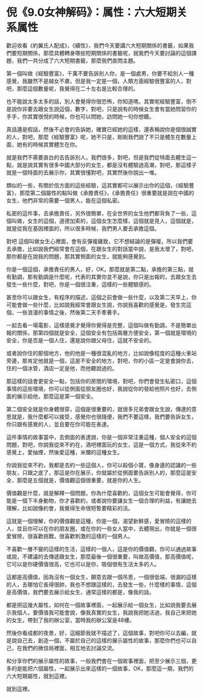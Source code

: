 # 倪《9.0女神解码》：属性：六大短期关系属性

歡迎收看《約翼氏人配成》，《續性》，我們今天要講六大短期關係的書籤，如果我們要短期關係，那麼具體轉身哪些短期關係的書籤呢，就我們今天要討論的這個課題，我們一共分成了六大短期書籤，那麼我們直問主題。

第一個叫做《經驗豐富》，千萬不要告訴別人你，是一個處男，你要不給別人一種感覺，我雖然不是越女不肅，但是我一定是一個，人類方面經驗很豐富的人，對吧，那麼這個數量呢，我覺得在二十左右是比較合理的。

也不能說太多太多的話，別人會覺得你很恐怖，你知道嗎，其實呢經驗豐富，倒不是說你非要去跟女生說這個，數字，對吧，只是說有的時候女生會有當她問習你的手手，你其實很悅的時候，你也可以問她，訪問她一句你想聽。

真話還是假話，然後不必會的告訴她，確實已經她的這樣，還表稱說你是個很誠實的人，對吧，那麼《經驗豐富》呢，她不只是，剛剛我們說了不只是體生在數量上面，她有的時候其實體生在你。

就是我們不需要直白的去告訴別人，我們很多，對吧，但是我們從特面去體生這一點，就是說其實有很多中國大部分的女生，都是沒有體驗過高潮，對吧，那這樣子就是一個特面的去展示你，其實很懂對吧，其實然後你說出一堆。

類似的一些，有關於信方面的這些經驗，這其實都可以展示出你的這個，《經驗豐富》，那麼第二個屬性的點叫做《承擔責任》，《承擔責任》很重要就是說在中國的女生，他們非常的需要一個男人，能在這個私密。

私密的這件事，去承擔責任，另外很簡單，在全世界的女生他們都背負了一些，這個叫做，女生的這個，道德加索的，這個女生怎麼樣，這個就是見人，這個就是，就是從我在基因裡面的，所以很多時候，我們男人要去承擔這個。

對吧 這個叫做女生心裡面，會有反彈複雞致，它不想結論的是彈複，所以我們要去承擔，比如說我們經常會在這個，在跟女生的對話當中說，是我太壞了，對吧，那你都是在說我的問題，那其實側面的女生，就能夠感覺到。

你是一個這個，承擔責任的男人，好，OK，那麼就是第二點，承擔的第三點，就有勤調，那有勤調是什麼呢，代表的其實你並不是說，你只是出報的，去跟女生去發生一些什麼，對吧，你是一個很注重，這樣的一些體驗感的。

甚至你可以跟女生，有程序的描述，這個之前會做一些什麼，以及第二天早上，你可能會做一些什麼，比如說我經常會跟女生說，你說我喜歡的感覺是，發生完這個，一些浪漫的事情之後，然後第二天手牽著手。

一起去看一場電影，這樣感覺才覺得你覺得是完整，這個叫做有勤調，不是簡單出報的關係，那第四個就是安全，這個安全有包括兩層方便安全，第一個就是環境的安全，你是否是一個人住，還是說你跟父母住，這就不安全的。

或者說你住的那個地方，他的他是一種很混亂的地方，比如說像程度的這種火車站旁邊，那肯定他就是一個，這是不安全的地方，對吧，你的小區一定是會說你去，住的一個冰管，酒店一定是他，而他聽說過的。

那這樣的話會更安全一點，包括你的房間的環境，對吧，你們會發生私密口，這個事情的這些環境，你可以從側面從朋友圈也好，我說從你的發給他照片也好，去側面的展示給他，那麼這是第一個安全。

第二個安全就是你身體很穿，這個是很重要的，就很多兄弟會跟女生說，傳達的意思就是，我什麼都可以接受，感覺你也很隨便，我們不要這樣，我們要告訴女生，你只跟有感覺的人，並且要在你可能在表達。

這件事情的故事當中，去側面的表達說，你是一個非常注重這種，個人安全的這個問題，對吧，你說我從來不約在，酒吧裡面玩的女生，這是一個方式，我從來不約感覺上，愛抽煙，然後愛這種，米爛的這種女生。

你說我從來不約，我都是去約一些這個人，你可以殺個小寶，像身邊的認識的一些朋友，只跟之底了，那這是你在展示，你就屬於從側面要告訴別人的，那麼這是安全，那麼是五個就是，價值觀這個很重要，就是你的人生。

價值觀是什麼，就是解釋一個問題，你為什麼喜歡約，這個女生可能會覺得，你可能是一個下半身動物，你才喜歡約，或者說你要讓女生一個合理的利益，有讓她去理解，比如說像約會，我覺得生命很短暫要精彩的活。

這就是一個理解，你的價值觀是這種，你是一個，渴望新鮮感，愛冒險的這樣的人，並且你可以在你的朋友圈，或在你的一些女人當中，去體現出，你就是一個很愛冒險，很喜歡挑戰，很喜歡刺激的這樣的一個男人。

不喜歡一層不變的這樣的生活，這樣的一個人，這是你的價值觀，你可以通過故事或說，不建議的去傳遞跟女生，那麼最後一個很重要，叫做高價值，那高價值呢，它可以是你硬價值很高，它也可以是你，吸個很有生活太多的人。

這都是高價值，因為沒有一個女生，願意去跟一個吊思，一個很低端，很漏的這樣的人，去哪怕它長得很帥，我也不想跟這樣的，去發生一些，什麼樣的事情，這個是高價值，我們要去展示給女生，通常這樣的都是，像我的話。

都是把這幾大屬性，如何在一個故事裡面，一起展示給一個女生，比如說我要去展示我個人，要價值我可能會說，像我真實的女生，我說我把她活過，我自己來把她的女生，帶到了我的辦公室，當時我的辦公室是48樓。

然後你看成都的夜景，好，這細節我就不描述了，這個故事，對吧你可以去編，就是說自己去，創造一個，不屬於自己的這樣的展示屬性的故事，那麼你們也可以自己，在我們的微信局裡面，相互地去討論交流。

和分享你們的展示屬性的故事，一般我們會在一個故事裡面，把至少展示三個，更多的是能把六個屬性，一起展示出來這樣的一個故事，OK，那麼這一期，我們的六大短期屬性，就到這裡。

就到這裡。